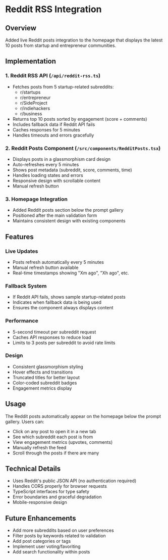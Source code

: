 # Reddit RSS Integration

## Overview
Added live Reddit posts integration to the homepage that displays the latest 10 posts from startup and entrepreneur communities.

## Implementation

### 1. Reddit RSS API (`/api/reddit-rss.ts`)
- Fetches posts from 5 startup-related subreddits:
  - r/startups
  - r/entrepreneur  
  - r/SideProject
  - r/indiehackers
  - r/business
- Returns top 10 posts sorted by engagement (score + comments)
- Includes fallback data if Reddit API fails
- Caches responses for 5 minutes
- Handles timeouts and errors gracefully

### 2. Reddit Posts Component (`/src/components/RedditPosts.tsx`)
- Displays posts in a glassmorphism card design
- Auto-refreshes every 5 minutes
- Shows post metadata (subreddit, score, comments, time)
- Handles loading states and errors
- Responsive design with scrollable content
- Manual refresh button

### 3. Homepage Integration
- Added Reddit posts section below the prompt gallery
- Positioned after the main validation form
- Maintains consistent design with existing components

## Features

### Live Updates
- Posts refresh automatically every 5 minutes
- Manual refresh button available
- Real-time timestamps showing "Xm ago", "Xh ago", etc.

### Fallback System
- If Reddit API fails, shows sample startup-related posts
- Indicates when fallback data is being used
- Ensures the component always displays content

### Performance
- 5-second timeout per subreddit request
- Caches API responses to reduce load
- Limits to 3 posts per subreddit to avoid rate limits

### Design
- Consistent glassmorphism styling
- Hover effects and transitions
- Truncated titles for better layout
- Color-coded subreddit badges
- Engagement metrics display

## Usage
The Reddit posts automatically appear on the homepage below the prompt gallery. Users can:
- Click on any post to open it in a new tab
- See which subreddit each post is from
- View engagement metrics (upvotes, comments)
- Manually refresh the feed
- Scroll through the posts if there are many

## Technical Details
- Uses Reddit's public JSON API (no authentication required)
- Handles CORS properly for browser requests
- TypeScript interfaces for type safety
- Error boundaries and graceful degradation
- Mobile-responsive design

## Future Enhancements
- Add more subreddits based on user preferences
- Filter posts by keywords related to validation
- Add post categories or tags
- Implement user voting/favoriting
- Add search functionality within posts